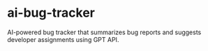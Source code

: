 # ai-bug-tracker
AI-powered bug tracker that summarizes bug reports and suggests developer assignments using GPT API.
